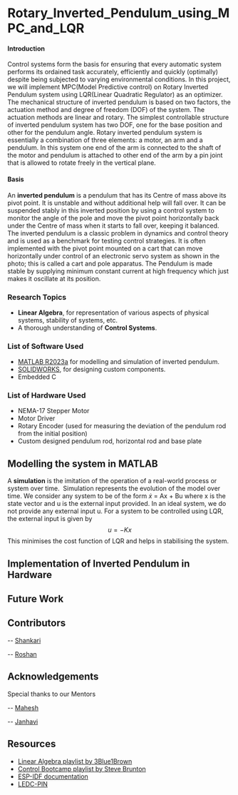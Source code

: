 # Rotary_Inverted_Pendulum_using_MPC_and_LQR

#### Introduction 
Control systems form the basis for ensuring that every automatic system performs its ordained task accurately, efficiently and quickly (optimally) despite being subjected to varying environmental conditions. In this project, we will implement MPC(Model Predictive control) on Rotary Inverted Pendulum system using LQR(Linear Quadratic Regulator) as an optimizer. The mechanical structure of inverted pendulum is based on two factors, the actuation method and degree of freedom (DOF) of the system. The actuation methods are linear and rotary. The simplest controllable structure of inverted pendulum system has two DOF, one for the base position and other for the pendulum angle. 
Rotary inverted pendulum system is essentially a combination of three elements: a motor, an arm and a pendulum. In this system one end of the arm is connected to the shaft of the motor and pendulum is attached to other end of the arm by a pin joint that is allowed to rotate freely in the vertical plane.

#### Basis
An **inverted pendulum** is a pendulum that has its Centre of mass above its pivot point. It is unstable and without additional help will fall over. It can be suspended stably in this inverted position by using a control system to monitor the angle of the pole and move the pivot point horizontally back under the Centre of mass when it starts to fall over, keeping it balanced. The inverted pendulum is a classic problem in dynamics and control theory and is used as a benchmark for testing control strategies. It is often implemented with the pivot point mounted on a cart that can move horizontally under control of an electronic servo system as shown in the photo; this is called a cart and pole apparatus. The Pendulum is made stable by supplying minimum constant current at high frequency which just makes it oscillate at its position.

### Research Topics
* **Linear Algebra**, for representation of various aspects of physical systems, stability of systems, etc.
* A thorough understanding of **Control Systems**.

### List of Software Used
* [MATLAB R2023a](https://in.mathworks.com/products/matlab.html) for modelling and simulation of inverted pendulum. 
* [SOLIDWORKS](https://www.solidworks.com/), for designing custom components.
* Embedded C

### List of Hardware Used
* NEMA-17 Stepper Motor
* Motor Driver
* Rotary Encoder (used for measuring the deviation of the pendulum rod from the initial position)
* Custom designed pendulum rod, horizontal rod and base plate
  
## Modelling the system in MATLAB
A **simulation** is the imitation of the operation of a real-world process or system over time.  Simulation represents the evolution of the model over time.
We consider any system to be of the form
_ẋ_ = Ax + Bu
where x is the state vector and u is the external input provided.
In an ideal system, we do not provide any external input u.
For a system to be controlled using LQR, the external input is given by $$u = -Kx$$
This minimises the cost function of LQR and helps in stabilising the system.

## Implementation of Inverted Pendulum in Hardware

## **Future Work**

## Contributors
-- [Shankari](https://github.com/Shankari02)

-- [Roshan](https://github.com/RoshAd-06)

## Acknowledgements
 Special thanks to our Mentors
 
-- [Mahesh]()

-- [Janhavi]()

## Resources
* [Linear Algebra playlist by 3Blue1Brown](https://www.youtube.com/playlist?list=PL0-GT3co4r2y2YErbmuJw2L5tW4Ew2O5B)
* [Control Bootcamp playlist by Steve Brunton](https://www.youtube.com/playlist?list=PLMrJAkhIeNNR20Mz-VpzgfQs5zrYi085m)
* [ESP-IDF documentation](https://docs.espressif.com/projects/esp-idf/en/latest/esp32/)
* [LEDC-PIN](https://docs.espressif.com/projects/esp-idf/en/latest/esp32/api-reference/peripherals/ledc.html)
